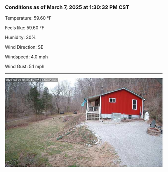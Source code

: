 ### Conditions as of March 7, 2025 at 1:30:32 PM CST 

Temperature: 59.60 &deg;F

Feels like: 59.60 &deg;F

Humidity: 30%

Wind Direction: SE

Windspeed: 4.0 mph

Wind Gust: 5.1 mph

---

<img src="./images/latest.jpeg"/>


